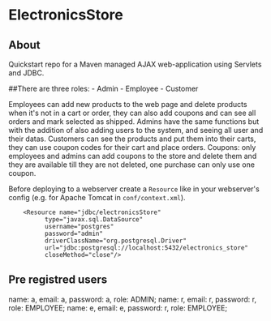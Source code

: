 # ElectronicsStore
## About

Quickstart repo for a Maven managed AJAX web-application using Servlets and JDBC.

##There are three roles:
	- Admin
	- Employee
	- Customer

Employees can add new products to the web page and delete products when it's not in a cart or order, they can also add coupons and can see all orders and mark selected as shipped.
Admins have the same functions but with the addition of also adding users to the system, and seeing all user and their datas.
Customers can see the products and put them into their carts, they can use coupon codes for their cart and place orders.
Coupons: only employees and admins can add coupons to the store and delete them and they are available till they are not deleted, one purchase can only use one coupon.

Before deploying to a webserver create a `Resource` like in your webserver's config (e.g. for Apache Tomcat in `conf/context.xml`).

```
	<Resource name="jdbc/electronicsStore"
		  type="javax.sql.DataSource"
		  username="postgres"
		  password="admin"
		  driverClassName="org.postgresql.Driver"
		  url="jdbc:postgresql://localhost:5432/electronics_store"
		  closeMethod="close"/>
```
## Pre registred users
name: a, email: a, password: a, role: ADMIN;
name: r, email: r, password: r, role: EMPLOYEE;
name: e, email: e, password: r, role: EMPLOYEE;
